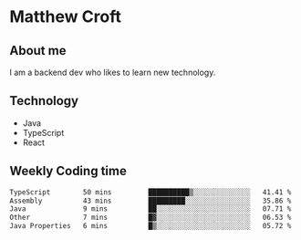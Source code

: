 # Matthew Croft

## About me
I am a backend dev who likes to learn new technology. 

## Technology
- Java
- TypeScript
- React

## Weekly Coding time
<!--START_SECTION:waka-->

```txt
TypeScript        50 mins         ██████████▒░░░░░░░░░░░░░░   41.41 %
Assembly          43 mins         █████████░░░░░░░░░░░░░░░░   35.86 %
Java              9 mins          ██░░░░░░░░░░░░░░░░░░░░░░░   07.71 %
Other             7 mins          █▓░░░░░░░░░░░░░░░░░░░░░░░   06.53 %
Java Properties   6 mins          █▒░░░░░░░░░░░░░░░░░░░░░░░   05.72 %
```

<!--END_SECTION:waka-->
